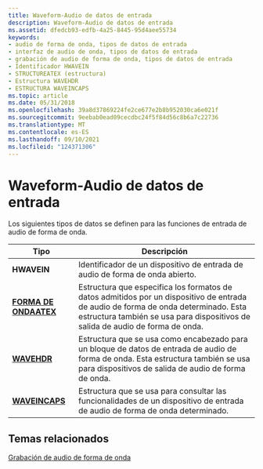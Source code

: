 ```yaml
---
title: Waveform-Audio de datos de entrada
description: Waveform-Audio de datos de entrada
ms.assetid: dfedcb93-edfb-4a25-8445-95d4aee55734
keywords:
- audio de forma de onda, tipos de datos de entrada
- interfaz de audio de onda, tipos de datos de entrada
- grabación de audio de forma de onda, tipos de datos de entrada
- Identificador HWAVEIN
- STRUCTUREATEX (estructura)
- Estructura WAVEHDR
- ESTRUCTURA WAVEINCAPS
ms.topic: article
ms.date: 05/31/2018
ms.openlocfilehash: 39a8d37869224fe2ce677e2b8b952030ca6e021f
ms.sourcegitcommit: 9eebab0ead09cecdbc24f5f84d56c8b6a7c22736
ms.translationtype: MT
ms.contentlocale: es-ES
ms.lasthandoff: 09/10/2021
ms.locfileid: "124371306"
---
```

# <a name="waveform-audio-input-data-types"></a>Waveform-Audio de datos de entrada

Los siguientes tipos de datos se definen para las funciones de entrada de audio de forma de onda.



| Tipo                                 | Descripción                                                                                                                                                     |
|--------------------------------------|-----------------------------------------------------------------------------------------------------------------------------------------------------------------|
| **HWAVEIN**                          | Identificador de un dispositivo de entrada de audio de forma de onda abierto.                                                                                                                  |
| [**FORMA DE ONDAATEX**](/windows/win32/api/mmeapi/ns-mmeapi-waveformatex) | Estructura que especifica los formatos de datos admitidos por un dispositivo de entrada de audio de forma de onda determinado. Esta estructura también se usa para dispositivos de salida de audio de forma de onda. |
| [**WAVEHDR**](/windows/win32/api/mmeapi/ns-mmeapi-wavehdr)           | Estructura que se usa como encabezado para un bloque de datos de entrada de audio de forma de onda. Esta estructura también se usa para dispositivos de salida de audio de forma de onda.                             |
| [**WAVEINCAPS**](/windows/win32/api/mmeapi/ns-mmeapi-waveincaps)     | Estructura que se usa para consultar las funcionalidades de un dispositivo de entrada de audio de forma de onda determinado.                                                                   |



 

## <a name="related-topics"></a>Temas relacionados

<dl> <dt>

[Grabación de audio de forma de onda](recording-waveform-audio.md)
</dt> </dl>

 

 